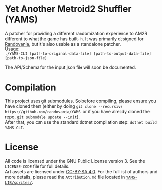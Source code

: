 # Yet Another Metroid2 Shuffler (YAMS)

A patcher for providing a different randomization experience to AM2R different to what the game has built-in. It was primarily designed for [Randovania](https://github.com/randovania/randovania), but it's also usable as a standalone patcher.  
Usage:  
`./YAMS-CLI [path-to-original-data-file] [path-to-output-data-file] [path-to-json-file]`

The API/Schema for the input json file will soon be documented.

# Compilation
This project uses git submodules. So before compiling, please ensure you have cloned them (either by doing `git clone --recursive https://github.com/randovania/YAMS`, or if you have already cloned the repo, `git submodule update --init`).  
After that, you can use the standard dotnet compilation step: `dotnet build YAMS-CLI`.

# License
All code is licensed under the GNU Public License version 3. See the `LICENSE-CODE` file for full details.  
Art assets are licensed under [CC-BY-SA 4.0](https://creativecommons.org/licenses/by/4.0/). For the full list of authors and more details, please read the `Attribution.md` file located in [`YAMS-LIB/sprites/`](./YAMS-LIB/sprites/Attribution.md).
